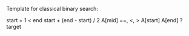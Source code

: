 Template for classical binary search:

start + 1 < end 
start + (end - start) / 2 
A[mid] ==, <, > 
A[start] A[end] ? target  

